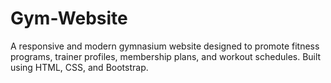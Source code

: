 # Gym-Website
A responsive and modern gymnasium website designed to promote fitness programs, trainer profiles, membership plans, and workout schedules. Built using HTML, CSS, and Bootstrap.
